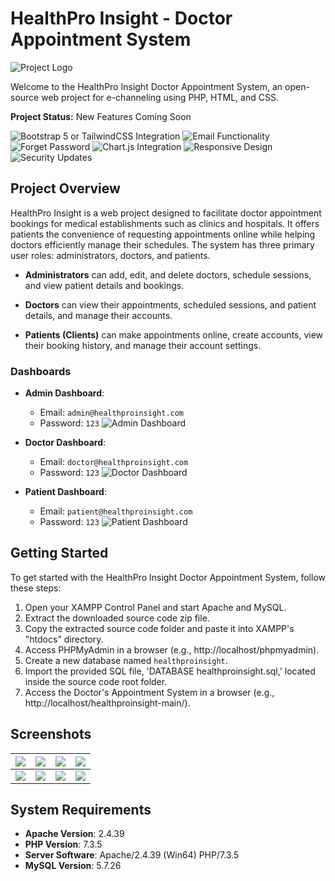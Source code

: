 # HealthPro Insight - Doctor Appointment System

![Project Logo](https://github.com/hshnudr/edoc-echanneling/blob/main/Screenshots/Screenshot%20(1).png)

Welcome to the HealthPro Insight Doctor Appointment System, an open-source web project for e-channeling using PHP, HTML, and CSS.

**Project Status:** New Features Coming Soon

![Bootstrap 5 or TailwindCSS Integration](https://img.shields.io/badge/Integration-Bootstrap%205%20or%20TailwindCSS-blue)
![Email Functionality](https://img.shields.io/badge/Feature-Email%20Functionality-yellow)
![Forget Password](https://img.shields.io/badge/Feature-Forget%20Password-orange)
![Chart.js Integration](https://img.shields.io/badge/Integration-Chart.js-green)
![Responsive Design](https://img.shields.io/badge/Feature-Responsive%20Design-blue)
![Security Updates](https://img.shields.io/badge/Updates-Security-red)


## Project Overview

HealthPro Insight is a web project designed to facilitate doctor appointment bookings for medical establishments such as clinics and hospitals. It offers patients the convenience of requesting appointments online while helping doctors efficiently manage their schedules. The system has three primary user roles: administrators, doctors, and patients.

- **Administrators** can add, edit, and delete doctors, schedule sessions, and view patient details and bookings.

- **Doctors** can view their appointments, scheduled sessions, and patient details, and manage their accounts.

- **Patients (Clients)** can make appointments online, create accounts, view their booking history, and manage their account settings.

### Dashboards

- **Admin Dashboard**:
  - Email: `admin@healthproinsight.com`
  - Password: `123`
  ![Admin Dashboard](https://github.com/hshnudr/edoc-echanneling/blob/main/Screenshots/Screenshot%20(3).png)

- **Doctor Dashboard**:
  - Email: `doctor@healthproinsight.com`
  - Password: `123`
  ![Doctor Dashboard](https://github.com/hshnudr/edoc-echanneling/blob/main/Screenshots/Screenshot%20(9).png)

- **Patient Dashboard**:
  - Email: `patient@healthproinsight.com`
  - Password: `123`
  ![Patient Dashboard](https://github.com/hshnudr/edoc-echanneling/blob/main/Screenshots/Screenshot%20(6).png)

## Getting Started

To get started with the HealthPro Insight Doctor Appointment System, follow these steps:

1. Open your XAMPP Control Panel and start Apache and MySQL.
2. Extract the downloaded source code zip file.
3. Copy the extracted source code folder and paste it into XAMPP's "htdocs" directory.
4. Access PHPMyAdmin in a browser (e.g., http://localhost/phpmyadmin).
5. Create a new database named `healthproinsight`.
6. Import the provided SQL file, 'DATABASE healthproinsight.sql,' located inside the source code root folder.
7. Access the Doctor's Appointment System in a browser (e.g., http://localhost/healthproinsight-main/).

## Screenshots

| ![](https://github.com/hshnudr/edoc-echanneling/blob/main/Screenshots/Screenshot%20(1).png) | ![](https://github.com/hshnudr/edoc-echanneling/blob/main/Screenshots/Screenshot%20(2).png)| ![](https://github.com/hshnudr/edoc-echanneling/blob/main/Screenshots/Screenshot%20(3).png)| ![](https://github.com/hshnudr/edoc-echanneling/blob/main/Screenshots/Screenshot%20(4).png)|
|--------------| --------------|   --------------|  --------------|    
|  ![](https://github.com/hshnudr/edoc-echanneling/blob/main/Screenshots/Screenshot%20(5).png)| ![](https://github.com/hshnudr/edoc-echanneling/blob/main/Screenshots/Screenshot%20(6).png)| ![](https://github.com/hshnudr/edoc-echanneling/blob/main/Screenshots/Screenshot%20(7).png)| ![](https://github.com/hshnudr/edoc-echanneling/blob/main/Screenshots/Screenshot%20(8).png)|


## System Requirements

- **Apache Version**: 2.4.39
- **PHP Version**: 7.3.5
- **Server Software**: Apache/2.4.39 (Win64) PHP/7.3.5
- **MySQL Version**: 5.7.26
